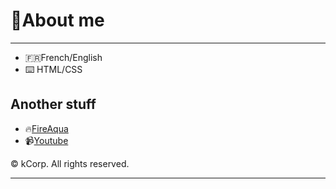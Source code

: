 
# :deciduous_tree:About me

<hr>

- :fr:French/English
- :keyboard: HTML/CSS 
## Another stuff 
* :fire:[FireAqua](https://kcorp-s.github.io/)
* :video_camera:[Youtube](https://www.youtube.com/channel/UCCPSET9zTIvoaK-WwoAe-Gw)

© kCorp. All rights reserved.
<hr>
 
